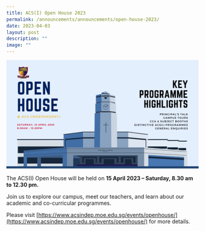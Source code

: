 ```yaml
---
title: ACS(I) Open House 2023
permalink: /announcements/announcements/open-house-2023/
date: 2023-04-03
layout: post
description: ""
image: ""
---
```

![](/images/Events/open%20house%2023.png)
   
The ACS(I) Open House will be held on **15 April 2023 – Saturday, 8.30 am to 12.30 pm.**

Join us to explore our campus, meet our teachers, and learn about our academic and co-curricular programmes.

Please visit [https://www.acsindep.moe.edu.sg/events/openhouse/](https://www.acsindep.moe.edu.sg/events/openhouse/) for more details.
